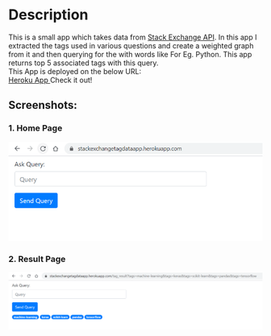 # Description
This is a small app which takes data from <a href="https://api.stackexchange.com/2.2/questions?page=1&pagesize=100&order=desc&sort=activity&site=datascience">Stack Exchange API</a>.
In this app I extracted the tags used in various questions and create a weighted graph from it and then querying for the with words like For Eg. Python.
This app returns top 5 associated tags with this query.<br>
This App is deployed on the below URL:<br>
<a href="https://stackexchangetagdataapp.herokuapp.com/"> Heroku App </a> Check it out!

## Screenshots:

### 1. Home Page
![app-homepage](appscreenshots/HomePage.png)

### 2. Result Page
![app-resultpage](appscreenshots/ResultPage.png)
